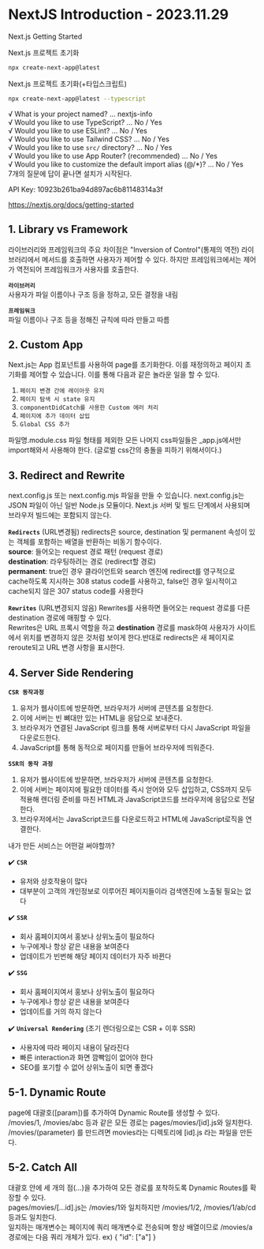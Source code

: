 # NextJS Introduction - 2023.11.29
Next.js Getting Started

Next.js 프로젝트 초기화
```sh
npx create-next-app@latest
```

Next.js 프로젝트 초기화(+타입스크립트)
```sh
npx create-next-app@latest --typescript
```

√ What is your project named? ... nextjs-info  
√ Would you like to use TypeScript? ... No / Yes  
√ Would you like to use ESLint? ... No / Yes  
√ Would you like to use Tailwind CSS? ... No / Yes  
√ Would you like to use `src/` directory? ... No / Yes  
√ Would you like to use App Router? (recommended) ... No / Yes  
√ Would you like to customize the default import alias (@/*)? ... No / Yes    
7개의 질문에 답이 끝나면 설치가 시작된다.  

API Key: 10923b261ba94d897ac6b81148314a3f

https://nextjs.org/docs/getting-started

## 1. **Library vs Framework**
라이브러리와 프레임워크의 주요 차이점은 "Inversion of Control"(통제의 역전)
라이브러리에서 메서드를 호출하면 사용자가 제어할 수 있다. 하지만 프레임워크에서는 제어가 역전되어 프레임워크가 사용자를 호출한다.

**`라이브러리`**   
사용자가 파일 이름이나 구조 등을 정하고, 모든 결정을 내림

**`프레임워크`**  
파일 이름이나 구조 등을 정해진 규칙에 따라 만들고 따름

## 2. **Custom App**
Next.js는 App 컴포넌트를 사용하여 page를 초기화한다. 이를 재정의하고 페이지 초기화를 제어할 수 있습니다. 이를 통해 다음과 같은 놀라운 일을 할 수 있다.

1. `페이지 변경 간에 레이아웃 유지`
2. `페이지 탐색 시 state 유지`
3. `componentDidCatch를 사용한 Custom 에러 처리`
4. `페이지에 추가 데이터 삽입`
5. `Global CSS 추가`

파일명.module.css 파일 형태를 제외한 모든 나머지 css파일들은 _app.js에서만 import해와서 사용해야 한다. (글로벌 css간의 충돌을 피하기 위해서이다.)

## 3. **Redirect and Rewrite**
next.config.js 또는 next.config.mjs 파일을 만들 수 있습니다. next.config.js는 JSON 파일이 아닌 일반 Node.js 모듈이다. Next.js 서버 및 빌드 단계에서 사용되며 브라우저 빌드에는 포함되지 않는다.

**`Redirects`** (URL변경됨)
redirects은 source, destination 및 permanent 속성이 있는 객체를 포함하는 배열을 반환하는 비동기 함수이다.  
**source**: 들어오는 request 경로 패턴 (request 경로)  
**destination**: 라우팅하려는 경로 (redirect할 경로)  
**permanent**: true인 경우 클라이언트와 search 엔진에 redirect를 영구적으로 cache하도록 지시하는 308 status code를 사용하고, false인 경우 일시적이고 cache되지 않은 307 status code를 사용한다

**`Rewrites`** (URL변경되지 않음)
Rewrites를 사용하면 들어오는 request 경로를 다른 destination 경로에 매핑할 수 있다.  
Rewrites은 URL 프록시 역할을 하고 **destination** 경로를 mask하여 사용자가 사이트에서 위치를 변경하지 않은 것처럼 보이게 한다.반대로 redirects은 새 페이지로 reroute되고 URL 변경 사항을 표시한다.

## 4. **Server Side Rendering**
**`CSR 동작과정`**
1. 유저가 웹사이트에 방문하면, 브라우저가 서버에 콘텐츠를 요청한다.
2. 이에 서버는 빈 뼈대만 있는 HTML을 응답으로 보내준다. 
3. 브라우저가 연결된 JavaScript 링크를 통해 서버로부터 다시 JavaScript 파일을 다운로드한다. 
4. JavaScript를 통해 동적으로 페이지를 만들어 브라우저에 띄워준다. 

**`SSR의 동작 과정`**
1. 유저가 웹사이트에 방문하면, 브라우저가 서버에 콘텐츠를 요청한다.
2. 이에 서버는 페이지에 필요한 데이터를 즉시 얻어와 모두 삽입하고, CSS까지 모두 적용해 렌더링 준비를 마친 HTML과 JavaScript코드를 브라우저에 응답으로 전달한다. 
3. 브라우저에서는 JavaScript코드를 다운로드하고 HTML에 JavaScript로직을 연결한다. 

내가 만든 서비스는 어떤걸 써야할까?  

✔️ **`CSR`**
- 유저와 상호작용이 많다
- 대부분이 고객의 개인정보로 이루어진 페이지들이라 검색엔진에 노출될 필요는 없다

✔️ **`SSR`**
- 회사 홈페이지여서 홍보나 상위노출이 필요하다
- 누구에게나 항상 같은 내용을 보여준다
- 업데이트가 빈번해 해당 페이지 데이터가 자주 바뀐다

✔️ **`SSG`**
- 회사 홈페이지여서 홍보나 상위노출이 필요하다
- 누구에게나 항상 같은 내용을 보여준다
- 업데이트를 거의 하지 않는다

✔️ **`Universal Rendering`** (초기 렌더링으로는 CSR + 이후 SSR)
- 사용자에 따라 페이지 내용이 달라진다
- 빠른 interaction과 화면 깜빡임이 없어야 한다
- SEO를 포기할 수 없어 상위노출이 되면 좋겠다

## 5-1. **Dynamic Route**
page에 대괄호([param])를 추가하여 Dynamic Route를 생성할 수 있다.    
/movies/1, /movies/abc 등과 같은 모든 경로는 pages/movies/[id].js와 일치한다.  
/movies/(parameter) 를 만드려면 movies라는 디렉토리에 [id].js 라는 파일을 만든다.

## 5-2. **Catch All**
대괄호 안에 세 개의 점(...)을 추가하여 모든 경로를 포착하도록 Dynamic Routes를 확장할 수 있다.  
pages/movies/[...id].js는 /movies/1와 일치하지만 /movies/1/2, /movies/1/ab/cd 등과도 일치한다.  
일치하는 매개변수는 페이지에 쿼리 매개변수로 전송되며 항상 배열이므로 /movies/a 경로에는 다음 쿼리 개체가 있다.
ex) { "id": ["a"] }